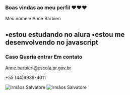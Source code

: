 ### Boas vindas ao meu perfil ❤️❤️❤️

Meu nome é Anne Barbieri

•estou estudando no alura
•estou me desenvolvendo no javascript 
-
### Caso Queria entrar Em contato

Anne.barbieri@escola.pr.gov.br

+55 (44)9939-4011

![Irmãos Salvatore](https://media.giphy.com/media/YFe0mcRf9WQfW/giphy.gif)
![Irmãos Salvatore](URL_DO_GIF_NO_IMGUR)
